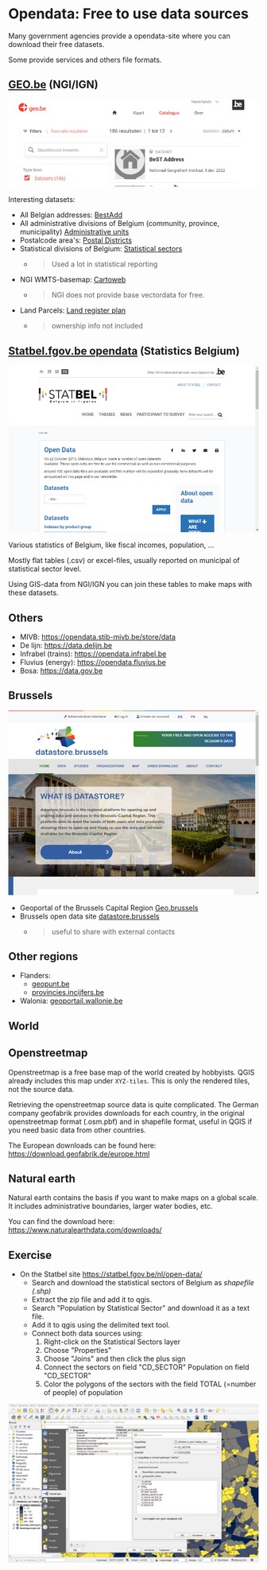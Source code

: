 Opendata: Free to use data sources
===================================

Many government agencies provide a opendata-site where you can download their free datasets. 

Some provide services and others file formats. 


## [GEO.be](https://www.geo.be/) (NGI/IGN)

![geo.be](../img/4_opendata/geobe.png)

Interesting datasets: 
- All Belgian addresses: [BestAdd](https://www.geo.be/catalog/details/ca0fd5c0-8146-11e9-9012-482ae30f98d9?l=en)
- All administrative divisions of Belgium (community, province, municipality) [Administrative units](https://www.geo.be/catalog/details/63b98ade-71dc-11eb-8bf5-3448ed25ad7c?l=en)
- Postalcode area's: [Postal Districts](https://www.geo.be/catalog/details/9738c7c0-5255-11ea-8895-34e12d0f0423?l=en)
- Statistical divisions of Belgium: [Statistical sectors](https://www.geo.be/catalog/details/d5f503fe-c228-48a6-9f00-927c95bbd450?l=en)
   -  > Used a lot in statistical reporting
- NGI WMTS-basemap: [Cartoweb](https://www.geo.be/catalog/details/0fdbe090-bd35-41b1-8835-823eb769eaee?l=en)
    - > NGI does not provide base vectordata for free. 
- Land Parcels: [Land register plan](https://www.geo.be/catalog/details/65132770-71dc-11eb-b166-3448ed25ad7c?l=en)
  - > ownership info not included


## [Statbel.fgov.be opendata](https://statbel.fgov.be/en/open-data) (Statistics Belgium)

![Statbel.fgov.be](../img/4_opendata/statbel.png)

Various statistics of Belgium, like fiscal incomes, population, ...

Mostly flat tables (.csv) or excel-files, usually reported on municipal of statistical sector level.

Using GIS-data from NGI/IGN you can join these tables to make maps with these datasets. 

##  Others

- MIVB: <https://opendata.stib-mivb.be/store/data>
- De lijn: <https://data.delijn.be>
- Infrabel (trains): <https://opendata.infrabel.be>
- Fluvius (energy): <https://opendata.fluvius.be>
- Bosa: <https://data.gov.be>

## Brussels

![datastore.brussels](../img/4_opendata/datastore.png)

- Geoportal of the Brussels Capital Region [Geo.brussels](http://Geo.brussels)
- Brussels open data site [datastore.brussels](https://datastore.brussels)
  - > useful to share with external contacts 

## Other regions

- Flanders: 
  - [geopunt.be](https://www.geopunt.be/catalogus)
  - [provincies.incijfers.be](https://provincies.incijfers.be/)
- Walonia:  [geoportail.wallonie.be](https://geoportail.wallonie.be/)

## World

## Openstreetmap

Openstreetmap is a free base map of the world created by hobbyists. QGIS already includes this map under `XYZ-tiles`. This is only the rendered tiles, not the source data.

Retrieving the openstreetmap source data is quite complicated.
The German company geofabrik provides downloads for each country, in the original openstreetmap format (.osm.pbf) and in shapefile format, useful in QGIS if you need basic data from other countries.

The European downloads can be found here:
<https://download.geofabrik.de/europe.html>

## Natural earth

Natural earth contains the basis if you want to make maps on a global scale.
It includes administrative boundaries, larger water bodies, etc.

You can find the download here:
<https://www.naturalearthdata.com/downloads/>

## Exercise

- On the Statbel site <https://statbel.fgov.be/nl/open-data/>
    - Search and download the statistical sectors of Belgium as *shapefile (.shp)*
    - Extract the zip file and add it to qgis.
    - Search "Population by Statistical Sector" and download it as a text file.
    - Add it to qgis using the delimited text tool.
    - Connect both data sources using:
      1) Right-click on the Statistical Sectors layer
      2) Choose "Properties"
      3) Choose "Joins" and then click the plus sign
      4) Connect the sectors on field "CD_SECTOR" Population on field "CD_SECTOR"
      5) Color the polygons of the sectors with the field TOTAL (=number of people) of population
   
![Joins in QGIS](../img/4_opendata/joins.png)